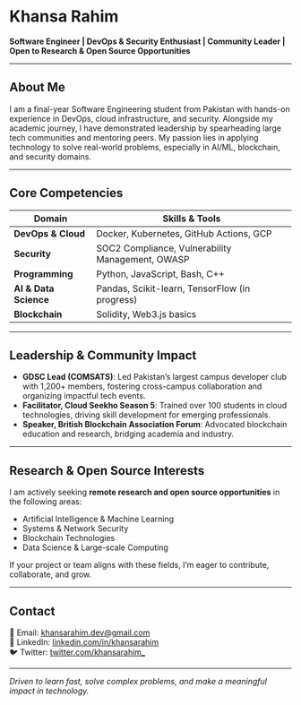 # Khansa Rahim

**Software Engineer | DevOps & Security Enthusiast | Community Leader | Open to Research & Open Source Opportunities**

---

## About Me  
I am a final-year Software Engineering student from Pakistan with hands-on experience in DevOps, cloud infrastructure, and security. Alongside my academic journey, I have demonstrated leadership by spearheading large tech communities and mentoring peers. My passion lies in applying technology to solve real-world problems, especially in AI/ML, blockchain, and security domains.

---

## Core Competencies  

| Domain              | Skills & Tools                                       |
|---------------------|----------------------------------------------------|
| **DevOps & Cloud**  | Docker, Kubernetes, GitHub Actions, GCP            |
| **Security**        | SOC2 Compliance, Vulnerability Management, OWASP   |
| **Programming**     | Python, JavaScript, Bash, C++                        |
| **AI & Data Science** | Pandas, Scikit-learn, TensorFlow (in progress)     |
| **Blockchain**      | Solidity, Web3.js basics                             |

---

## Leadership & Community Impact  
- **GDSC Lead (COMSATS)**: Led Pakistan’s largest campus developer club with 1,200+ members, fostering cross-campus collaboration and organizing impactful tech events.  
- **Facilitator, Cloud Seekho Season 5**: Trained over 100 students in cloud technologies, driving skill development for emerging professionals.  
- **Speaker, British Blockchain Association Forum**: Advocated blockchain education and research, bridging academia and industry.

---

## Research & Open Source Interests  
I am actively seeking **remote research and open source opportunities** in the following areas:  
- Artificial Intelligence & Machine Learning  
- Systems & Network Security  
- Blockchain Technologies  
- Data Science & Large-scale Computing  

If your project or team aligns with these fields, I’m eager to contribute, collaborate, and grow.

---

## Contact  
📧 Email: khansarahim.dev@gmail.com  
🔗 LinkedIn: [linkedin.com/in/khansarahim](https://linkedin.com/in/khansarahim)  
🐦 Twitter: [twitter.com/khansarahim_](https://twitter.com/khansarahim_)  

---

*Driven to learn fast, solve complex problems, and make a meaningful impact in technology.*

